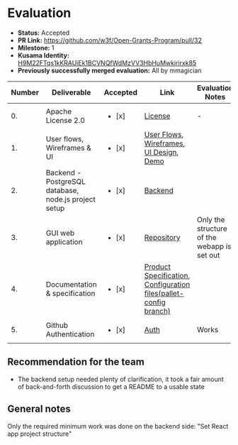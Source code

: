 # Evaluation

* **Status:** Accepted
* **PR Link:** https://github.com/w3f/Open-Grants-Program/pull/32
* **Milestone:** 1
* **Kusama Identity:** [H9M22FTqs1kKRAUiEk1BCVNQfWdMzVV3HbHuMwkirirxk85](https://polkascan.io/pre/kusama/account/H9M22FTqs1kKRAUiEk1BCVNQfWdMzVV3HbHuMwkirirxk85)
* **Previously successfully merged evaluation:** All by mmagician

| Number | Deliverable | Accepted | Link | Evaluation Notes |
| ------------- | ------------- | ------------- | ------------- |------------- |
| 0. | Apache License 2.0 | <ul><li>[x] </li></ul> |[License](https://github.com/emeraldpay/polkaj/blob/master/LICENSE)| - |
| 1. | User flows, Wireframes & UI | <ul><li>[x] </li></ul> | [User Flows](https://docs.google.com/document/d/1jC1q6a3_7AAgMHOmhaaP5ZA0_iP-k7v9B3kxiDROMdA/edit#),  [Wireframes](https://www.figma.com/file/weHG5n7cV61TkcVgPVFekR/Substrate-StartKit?node-id=2%3A13), [UI Design](https://www.figma.com/file/weHG5n7cV61TkcVgPVFekR/Substrate-StartKit?node-id=247%3A0), [Demo](https://www.figma.com/proto/weHG5n7cV61TkcVgPVFekR/Substrate-StartKit?node-id=270%3A64&viewport=652%2C434%2C0.7690677642822266&scaling=scale-down-width)|  
| 2. | Backend - PostgreSQL database, node.js project setup | <ul><li>[x] </li></ul> |[Backend](https://github.com/MVPWorkshop/substrate-startkit-gui-api) |
| 3. | GUI web application | <ul><li>[x] </li></ul> |[Repository](https://github.com/MVPWorkshop/substrate-startkit-gui-app) | Only the structure of the webapp is set out 
| 4. | Documentation & specification | <ul><li>[x] </li></ul> |[Product Specification](https://docs.google.com/document/d/1gZSNviJ1wiWDO7MtCEHFPWFfCxMs2ENefA-HhfQn4zw/edit#), [Configuration files(pallet-config branch)](https://github.com/MVPWorkshop/substrate-startkit-gui-api/tree/feature/pallet-config/src/pallets)| 
| 5. | Github Authentication | <ul><li>[x] </li></ul> | [Auth](https://github.com/MVPWorkshop/substrate-startkit-gui-api) | Works

## Recommendation for the team
- The backend setup needed plenty of clarification, it took a fair amount of back-and-forth discussion to get a README to a usable state

## General notes
Only the required minimum work was done on the backend side: "Set React app project structure"
